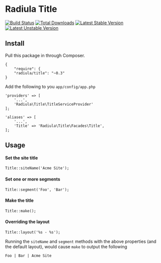 # Radiula Title

[![Build Status](https://travis-ci.org/radiula/title.svg)](https://travis-ci.org/radiula/title)
[![Total Downloads](https://poser.pugx.org/radiula/title/downloads.svg)](https://packagist.org/packages/radiula/title)
[![Latest Stable Version](https://poser.pugx.org/radiula/title/version.svg)](https://packagist.org/packages/radiula/title)
[![Latest Unstable Version](https://poser.pugx.org/lradiula/title/unstable.svg)](//packagist.org/packages/radiula/title)

## Install

Pull this package in through Composer.

    {
        "require": {
        "radiula/title": "~0.3"
    }
    


Add the following to you `app/config/app.php`

    'providers' => [
        '...',
        'Radiula\Title\TitleServiceProvider'
    ];
    
    'aliases' => [
        '...',
        'Title' => 'Radiula\Title\Facades\Title',
    ];
    

## Usage
#### Set the site title

    Title::siteName('Acme Site');
    
#### Set one or more segments

    Title::segment('Foo', 'Bar');

#### Make the title
    
    Title::make();

#### Overriding the layout
    
    Title::layout('%s - %s');


Running the `siteName` and `segment` methods with the above properties (and the default layout), would cause `make` to output the following
    
    Foo | Bar | Acme Site
